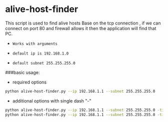 # alive-host-finder
This script is used to find alive hosts Base on the tcp connection , if we can connect on port 80 and firewall allows it then the application will find that PC.
      
*     Works with arguments
*     default ip is 192.168.1.0
*     default subnet 255.255.255.0

###basic usage:
  -   required options
  ```sh
  python alive-host-finder.py --ip 192.168.1.1 --subnet 255.255.255.0
  ```
  
  
  -   additional options with single dash "-"
  ```sh
  python alive-host-finder.py --ip 192.168.1.1 --subnet 255.255.255.0 -timeout 0.5
  python alive-host-finder.py --ip 192.168.1.1 --subnet 255.255.255.0 -timeout 0.5 -verbose true
  ```
